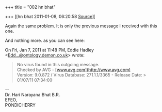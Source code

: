 +++
title = "002 hn bhat"

+++
[[hn bhat	2011-01-08, 06:20:58 [Source](https://groups.google.com/g/samskrita/c/7IJ_lV0tY-I)]]



Again the same problem. It is only the previous message I received with this one.

  

And nothing more. as you can see here:  
  

On Fri, Jan 7, 2011 at 11:48 PM, Eddie Hadley \<[Edd...@ontology.demon.co.uk]()\> wrote:  

>   
> No virus found in this outgoing message.  
> Checked by AVG - [www.avg.com](http://www.avg.com)  
> Version: 9.0.872 / Virus Database: 271.1.1/3365 - Release Date: > 01/07/11 07:34:00  

  
  
  
--  
Dr. Hari Narayana Bhat B.R.  
EFEO,  
PONDICHERRY  

